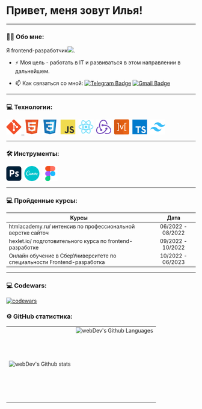 
# Привет, меня зовут Илья!

---

### :man_technologist: Обо мне:

Я frontend-разработчик<img src="https://media.giphy.com/media/WUlplcMpOCEmTGBtBW/giphy.gif" width="30px">.


- :zap: Моя цель - работать в IT и развиваться в этом направлении в дальнейшем.

- :mailbox: Как связаться со мной: [![Telegram Badge](https://img.shields.io/badge/-bajen0v-blue?style=flat&logo=Telegram&logoColor=white)](https://t.me/bajen0v) [![Gmail Badge](https://img.shields.io/badge/-Gmail-red?style=flat&logo=Gmail&logoColor=white)](mailto:ibajenov1991@gmail.com)

---

### 💻 Технологии:

<div>
  <a href="#">
    <img src="https://github.com/devicons/devicon/blob/master/icons/git/git-original.svg" title="git" alt="git" width="40" height="40"/>&nbsp
  </a>
  <img src="https://github.com/devicons/devicon/blob/master/icons/html5/html5-original.svg" title="html5" alt="html5" width="40" height="40"/>&nbsp
  <img src="https://github.com/devicons/devicon/blob/master/icons/css3/css3-original.svg" title="css3" alt="css" width="40" height="40"/>&nbsp
  <img src="https://github.com/devicons/devicon/blob/master/icons/javascript/javascript-original.svg" title="javascript" alt="javascript" width="40" height="40"/>&nbsp
  <img src="https://github.com/devicons/devicon/blob/master/icons/react/react-original.svg" title="react" alt="react" width="40" height="40"/>&nbsp
  <img src="https://github.com/devicons/devicon/blob/master/icons/redux/redux-original.svg" title="redux" alt="redux" width="40" height="40"/>&nbsp
  <img src="https://github.com/devicons/devicon/blob/master/icons/mobx/mobx-original.svg" title="mobx" alt="mobx" width="40" height="40"/>&nbsp
  <img src="https://github.com/devicons/devicon/blob/master/icons/typescript/typescript-original.svg" title="typescript" alt="typescript" width="40" height="40"/>&nbsp
  <img src="https://github.com/devicons/devicon/blob/master/icons/tailwindcss/tailwindcss-original.svg" title="tailwindcss" alt="tailwindcss" width="40" height="40"/>&nbsp

</div>

---

### 🛠 Инструменты:

<div>
  <img src="https://github.com/devicons/devicon/blob/master/icons/photoshop/photoshop-plain.svg" title="photoshop" alt="photoshop" width="40" height="40"/>&nbsp;
  <img src="https://github.com/devicons/devicon/blob/master/icons/canva/canva-original.svg" title="canva" alt="canva" width="40" height="40"/>&nbsp;
  <img src="https://github.com/devicons/devicon/blob/master/icons/figma/figma-original.svg" title="figma" alt="figma" width="40" height="40"/>&nbsp;
</div>

---

### 💻 Пройденные курсы:

| Курсы                                                                     | Дата              |
| --------------------------------------------------------------------------| :---------------: |
| htmlacademy.ru/ интенсив по профессиональной верстке сайточ              | 06/2022 - 08/2022 |
| hexlet.io/ подготовительного курса по frontend-разработке                | 09/2022 - 10/2022 |
| Онлайн обучение в СберУниверситете по специальности Frontend-разработка  | 10/2022 - 06/2023 |


---

### 💻 Codewars: 

[![codewars](https://www.codewars.com/users/bajen0v/badges/large)](https://www.codewars.com/users/bajen0v)

### ⚙️ GitHub статистика:

<table>
  <tr>
    <td>
      <img align="left" src="http://github-readme-streak-stats.herokuapp.com?user=bajen0v&theme=dark&background=000000" alt="webDev's Github stats">
    </td>
    <td>
      <img height="195px" align="right" alt="webDev's Github Languages" src="https://github-readme-stats-sigma-five.vercel.app/api/top-langs/?username=bajen0v&layout=compact&theme=vision-friendly-dark">
    </td>
  </tr>
</table>
